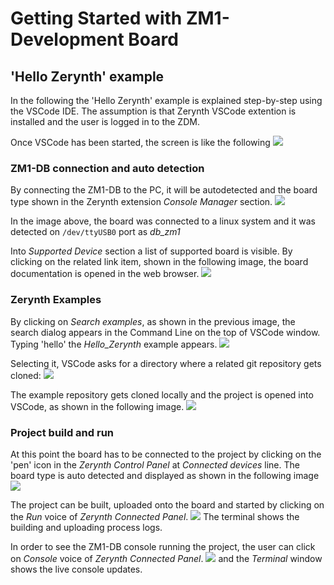 # Getting Started with ZM1-Development Board

## 'Hello Zerynth' example

In the following the 'Hello Zerynth' example is explained step-by-step using the VSCode IDE.
The assumption is that Zerynth VSCode extention is installed and the user is logged in to the ZDM.

Once VSCode has been started, the screen is like the following
![](img/01-vscode-startup.png)

### ZM1-DB connection and auto detection

By connecting the ZM1-DB to the PC, it will be autodetected and the board type
shown in the Zerynth extension *Console Manager* section.
![](img/02-vscode-ZM1-DB-detected.png)

In the image above, the board was connected to a linux system and it was
detected on `/dev/ttyUSB0` port as *db_zm1*

Into *Supported Device* section a list of supported board is visible. By clicking on the related link item, shown in the following image, the board documentation is opened in the web browser.
![](img/03-vscode-board-docs-link.png)

### Zerynth Examples

By clicking on *Search examples*, as shown in the previous image, the search dialog appears in the Command Line on the top of VSCode window.
Typing 'hello' the *Hello_Zerynth* example appears.
![](img/04-vscode-example-search.png)

Selecting it, VSCode asks for a directory where a related git repository gets cloned:
![](img/05-vscode-example-repo-clone.png)

The example repository gets cloned locally and the project is opened into VSCode, as shown in the following image.
![](img/06-vscode-connect-devide.png)

### Project build and run

At this point the board has to be connected to the project by clicking on the
'pen' icon in the *Zerynth Control Panel* at *Connected devices* line. The
board type is auto detected and displayed as shown in the following image
![](img/07-vscode-ZM1-DB-connected-to-project.png)

The project can be built, uploaded onto the board and started by clicking on the *Run* voice of *Zerynth Connected Panel*.
![](img/08-vscode-example-run.png)
The terminal shows the building and uploading process logs.

In order to see the ZM1-DB console running the project, the user can click on *Console* voice of *Zerynth Connected Panel*.
![](img/09-vscode-example-running-console.png)
and the *Terminal* window shows the live console updates.

